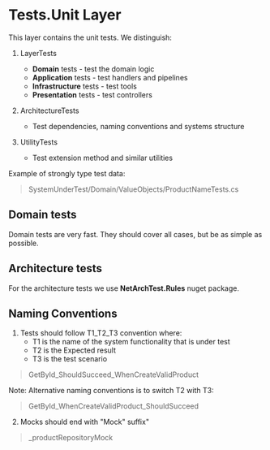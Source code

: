 ﻿# Tests.Unit Layer

This layer contains the unit tests. We distinguish:

1. LayerTests

	- **Domain** tests - test the domain logic
	- **Application** tests - test handlers and pipelines
	- **Infrastructure** tests - test tools
	- **Presentation** tests - test controllers

2. ArchitectureTests

	- Test dependencies, naming conventions and systems structure

3. UtilityTests

	- Test extension method and similar utilities

Example of strongly type test data:
> SystemUnderTest/Domain/ValueObjects/ProductNameTests.cs

## Domain tests

Domain tests are very fast. They should cover all cases, but be as simple as possible.

## Architecture tests

For the architecture tests we use **NetArchTest.Rules** nuget package.

## Naming Conventions

1. Tests should follow T1_T2_T3 convention where:
	- T1 is the name of the system functionality that is under test
	- T2 is the Expected result 
	- T3 is the test scenario

> GetById_ShouldSucceed_WhenCreateValidProduct

Note: Alternative naming conventions is to switch T2 with T3:

> GetById_WhenCreateValidProduct_ShouldSucceed

2. Mocks should end with "Mock" suffix"

> _productRepositoryMock

